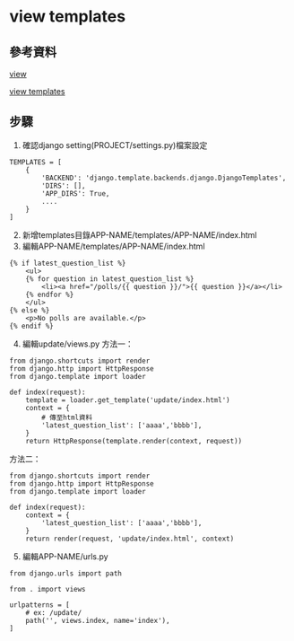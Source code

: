 # view templates
## 參考資料
[view](https://docs.djangoproject.com/en/2.2/intro/tutorial03/)

[view templates](https://docs.djangoproject.com/en/2.2/ref/settings/#std:setting-TEMPLATES)

## 步驟
1. 確認django setting(PROJECT/settings.py)檔案設定
```
TEMPLATES = [
    {
        'BACKEND': 'django.template.backends.django.DjangoTemplates',
        'DIRS': [],
        'APP_DIRS': True,
        ....
    }
]
```
2. 新增templates目錄APP-NAME/templates/APP-NAME/index.html
3. 編輯APP-NAME/templates/APP-NAME/index.html
```
{% if latest_question_list %}
    <ul>
    {% for question in latest_question_list %}
        <li><a href="/polls/{{ question }}/">{{ question }}</a></li>
    {% endfor %}
    </ul>
{% else %}
    <p>No polls are available.</p>
{% endif %}
```
4. 編輯update/views.py
方法一：
```
from django.shortcuts import render
from django.http import HttpResponse
from django.template import loader

def index(request):
    template = loader.get_template('update/index.html')
    context = {
        # 傳至html資料
        'latest_question_list': ['aaaa','bbbb'],
    }
    return HttpResponse(template.render(context, request))
```
方法二：
```
from django.shortcuts import render
from django.http import HttpResponse
from django.template import loader

def index(request):
    context = {
        'latest_question_list': ['aaaa','bbbb'],
    }
    return render(request, 'update/index.html', context)
```
5. 編輯APP-NAME/urls.py
```
from django.urls import path

from . import views

urlpatterns = [
    # ex: /update/
    path('', views.index, name='index'),
]
```